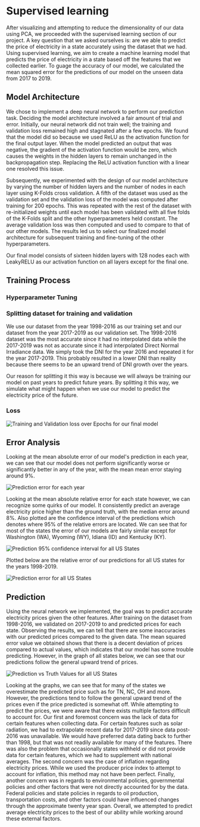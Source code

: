 # Supervised learning
After visualizing and attempting to reduce the dimensionality of our data using PCA, we proceeded with the supervised learning section of our project. A key question that we asked ourselves is: are we able to predict the price of electricity in a state accurately using the dataset that we had. Using supervised learning, we aim to create a machine learning model that predicts the price of electricity in a state based off the features that we collected earlier. To guage the accuracy of our model, we calculated the mean squared error for the predictions of our model on the unseen data from 2017 to 2019. 

## Model Architecture
We chose to implement a deep neural network to perform our prediction task. Deciding the model architecture involved a fair amount of trial and error. Initially, our neural network did not train well; the training and validation loss remained high and stagnated after a few epochs. We found that the model did so because we used ReLU as the activation function for the final output layer. When the model predicted an output that was negative, the gradient of the activation function would be zero, which causes the weights in the hidden layers to remain unchanged in the backpropagation step. Replacing the ReLU activation function with a linear one resolved this issue. 

Subsequently, we experimented with the design of our model architecture by varying the number of hidden layers and the number of nodes in each layer using K-Folds cross validation. A fifth of the dataset was used as the validation set and the validation loss of the model was computed after training for 200 epochs. This was repeated with the rest of the dataset with re-initialized weights until each model has been validated with all five folds of the K-Folds split and the other hyperparameters held constant. The average validation loss was then computed and used to compare to that of our other models. The results led us to select our finalized model architecture for subsequent training and fine-tuning of the other hyperparameters. 

Our final model consists of sixteen hidden layers with 128 nodes each with LeakyRELU as our activation function on all layers except for the final one. 

## Training Process
### Hyperparameter Tuning
### Splitting dataset for training and validation
We use our dataset from the year 1998-2016 as our training set and our dataset from the year 2017-2019 as our validation set. The 1998-2016 dataset was the most accurate since it had no interpolated data while the 2017-2019 was not as accurate since it had interpolated Direct Normal Irradiance data. We simply took the DNI for the year 2016 and repeated it for the year 2017-2019. This probably resulted in a lower DNI than reality because there seems to be an upward trend of DNI growth over the years.

Our reason for splitting it this way is because we will always be training our model on past years to predict future years. By splitting it this way, we simulate what might happen when we use our model to predict the electricity price of the future.

### Loss

![Training and Validation loss over Epochs for our final model](./images/model_3.98.svg)

## Error Analysis
Looking at the mean absolute error of our model's prediction in each year, we can see that our model does not perform significantly worse or significantly better in any of the year, with the mean mean error staying around 9%.

![Prediction error for each year](./images/supervised/year_error_visualization.svg)

Looking at the mean absolute relative error for each state however, we can recognize some quirks of our model. It consistently predict an average electricity price higher than the ground truth, with the median error around 8%. Also plotted are the confidence interval of the predictions which denotes where 95% of the relative errors are located. We can see that for most of the states the error of our models are fairly similar except for Washington (WA), Wyoming (WY), Idiana (ID) and Kentucky (KY).

![Prediction 95% confidence interval for all US States](./images/supervised/state_confidence_error_visualization.svg)

Plotted below are the relative error of our predictions for all US states for the years 1998-2019.

![Prediction error for all US States](./images/supervised/state_error_visualization.svg)

## Prediction
Using the neural network we implemented, the goal was to predict accurate electricity prices given the other features. After training on the dataset from 1998-2016, we validated on 2017-2019 to and predicted prices for each state. Observing the results, we can tell that there are some inaccuracies with our predicted prices compared to the given data. The mean squared error value we obtained shows that there is a decent deviation of prices compared to actual values, which indicates that our model has some trouble predicting. However, in the graph of all states below, we can see that our predictions follow the general upward trend of prices. 

![Prediction vs Truth Values for all US States](./images/supervised/state_prediction_visualization.svg)

Looking at the graphs, we can see that for many of the states we overestimate the predicted price such as for TN, NC, OH and more. However, the predictions tend to follow the general upward trend of the prices even if the price predicted is somewhat off. While attempting to predict the prices, we were aware that there exists multiple factors difficult to account for. Our first and foremost concern was the lack of data for certain features when collecting data. For certain features such as solar radiation, we had to extrapolate recent data for 2017-2019 since data post-2016 was unavailable. We would have preferred data dating back to further than 1998, but that was not readily available for many of the features. There was also the problem that occasionally states withheld or did not provide data for certain features, which we had to supplement with national averages. The second concern was the case of inflation regarding electricity prices. While we used the producer price index to attempt to account for inflation, this method may not have been perfect. Finally, another concern was in regards to environmental policies, governmental policies and other factors that were not directly accounted for by the data. Federal policies and state policies in regards to oil production, transportation costs, and other factors could have influenced changes through the approximate twenty year span. Overall, we attempted to predict average electricity prices to the best of our ability while working around these external factors. 

